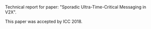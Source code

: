 Technical report for paper: "Sporadic Ultra-Time-Critical Messaging in V2X".

This paper was accepted by ICC 2018.
